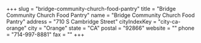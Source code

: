 +++
slug = "bridge-community-church-food-pantry"
title = "Bridge Community Church Food Pantry"
name = "Bridge Community Church Food Pantry"
address = "710 S Cambridge Street"
cityIndexKey = "city-ca-orange"
city = "Orange"
state = "CA"
postal = "92866"
website = ""
phone = "714-997-8881"
fax = ""
+++
